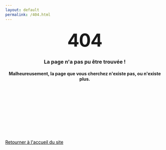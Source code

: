 ```yaml
---
layout: default
permalink: /404.html
---
```


<style type="text/css" media="screen">
  .container {
    margin: 10px auto;
    max-width: 600px;
    text-align: center;
  }
  h1 {
    margin: 30px 0;
    font-size: 4em;
    line-height: 1;
    letter-spacing: -1px;
  }
</style>

<div class="post-container">
 <center>
  <h1>404</h1>

<p><h3>La page n'a pas pu être trouvée !</h3></p>
<p><h4>Malheureusement, la page que vous cherchez n'existe pas, ou n'existe plus.</h4></p>

<br><br>
<br><br>
<br><br>
</center>
</div>

<br><br>

<div class="back-home-container">
	<div class="back-to-home">
	<a href="{{ site.baseurl }}" style="color: #000" target="_self">Retourner à l'accueil du site</a>
	</div>
</div>
